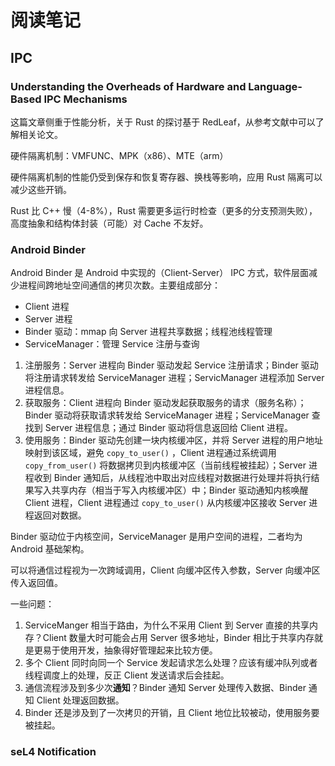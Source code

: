 # 阅读笔记

## IPC

### Understanding the Overheads of Hardware and Language-Based IPC Mechanisms

这篇文章侧重于性能分析，关于 Rust 的探讨基于 RedLeaf，从参考文献中可以了解相关论文。

硬件隔离机制：VMFUNC、MPK（x86）、MTE（arm）

硬件隔离机制的性能仍受到保存和恢复寄存器、换栈等影响，应用 Rust 隔离可以减少这些开销。

Rust 比 C++ 慢（4-8%），Rust 需要更多运行时检查（更多的分支预测失败），高度抽象和结构体封装（可能）对 Cache 不友好。

### Android Binder

Android Binder 是 Android 中实现的（Client-Server） IPC 方式，软件层面减少进程间跨地址空间通信的拷贝次数。主要组成部分：

- Client 进程
- Server 进程
- Binder 驱动：mmap 向 Server 进程共享数据；线程池线程管理
- ServiceManager：管理 Service 注册与查询

1. 注册服务：Server 进程向 Binder 驱动发起 Service 注册请求；Binder 驱动将注册请求转发给 ServiceManager 进程；ServicManager 进程添加 Server 进程信息。
2. 获取服务：Client 进程向 Binder 驱动发起获取服务的请求（服务名称）；Binder 驱动将获取请求转发给 ServiceManager 进程；ServiceManager 查找到 Server 进程信息；通过 Binder 驱动将信息返回给 Client 进程。
3. 使用服务：Binder 驱动先创建一块内核缓冲区，并将 Server 进程的用户地址映射到该区域，避免 `copy_to_user()` ，Client 进程通过系统调用 `copy_from_user()` 将数据拷贝到内核缓冲区（当前线程被挂起）；Server 进程收到 Binder 通知后，从线程池中取出对应线程对数据进行处理并将执行结果写入共享内存（相当于写入内核缓冲区）中；Binder 驱动通知内核唤醒 Client 进程，Client 进程通过 `copy_to_user()` 从内核缓冲区接收 Server 进程返回对数据。

Binder 驱动位于内核空间，ServiceManager 是用户空间的进程，二者均为 Android 基础架构。

可以将通信过程视为一次跨域调用，Client 向缓冲区传入参数，Server 向缓冲区传入返回值。

一些问题：

1. ServiceManger 相当于路由，为什么不采用 Client 到 Server 直接的共享内存？Client 数量大时可能会占用 Server 很多地址，Binder 相比于共享内存就是更易于使用开发，抽象得好管理起来比较方便。
2. 多个 Client 同时向同一个 Service 发起请求怎么处理？应该有缓冲队列或者线程调度上的处理，反正 Client 发送请求后会挂起。
3. 通信流程涉及到多少次**通知**？Binder 通知 Server 处理传入数据、Binder 通知 Client 处理返回数据。
4. Binder 还是涉及到了一次拷贝的开销，且 Client 地位比较被动，使用服务要被挂起。

### seL4 Notification